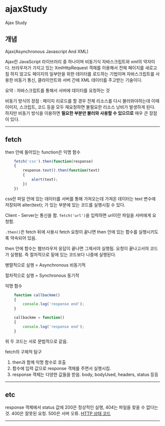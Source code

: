 # ajaxStudy
Ajax Study 

## 개념

Ajax(Asynchronous Javascript And XML)

Ajax란 JavaScript 라이브러리 중 하나이며 비동기식 자바스크립트와 xml의 약자이다. 브라우저가 가지고 있는 XmlHttpRequest 객체를 이용해서 전체 페이지를
새로고침 하지 않고도 페이지의 일부만을 위한 데이터를 로드하는 기법이며 자바스크립트를 사용한 비동기 통신, 클라이언트와 서버 간에 XML 데이터를 주고받는 기술이다.

요약 : 자바스크립트를 통해서 서버에 데이터를 요청하는 것

비동기 방식의 장점 : 페이지 리로드를 할 경우 전체 리소스를 다시 불러와야하는데 이때 이미지, 스크립트, 코드 등을 모두 재요청하면 불필요한 리소스 낭비가 발생하게 된다.
하지만 비동기 방식을 이용하면 **필요한 부분만 불러와 사용할 수 있으므로** 매우 큰 장점이 있다.

---

## fetch

then 안에 들어있는 function은 익명 함수

``` javascript
    fetch('css').then(function(response)
    {
        response.text().then(function(text)
        {
            alert(text);
        })
    })

```
css란 파일 안에 있는 데이터를 서버를 통해 가져오는데 가져온 데이터는 text 변수에 저장되며 alter(text); 가 있는 부분에 있는 코드를 실행시킬 수 있다.

Client - Server는 통신을 함. `fetch('url')`을 입력하면 url이란 파일을 서버에게 요청함.

`.then()`은 fetch 뒤에 사용시 fetch 요청이 끝나면 then 안에 있는 함수를 실행시키도록 약속되어 있음.

then 안에 함수는 웹브라우저 응답이 끝나면 그제서야 실행됨. 요청이 끝나고서야 코드가 실행됨. 즉 절차적으로 밑에 있는 코드보다 나중에 실행된다.

병렬적으로 실행 = Asynchronous 비동기적

절차적으로 실행 = Synchronous 동기적

익명 함수
``` javascript
    function callbackme()
    {
        console.log('response end');
    }

    callbackme = function()
    {
        console.log('response end');
    }
```
위 두 코드는 서로 문법적으로 같음.

fetch의 구체적 탐구
1. then과 함께 익명 함수로 호출
2. 함수에 입력 값으로 response 객체를 주면서 실행시킴.
3. response 객체는 다양한 값들을 받음. body, bodyUsed, headers, status 등등

---


## etc

response 객체에서 status 값에 200은 정상적인 실행, 404는 파일을 찾을 수 없다는 것. 400은 잘못된 요청. 500은 서버 오류. [HTTP 상태 코드](https://developer.mozilla.org/ko/docs/Web/HTTP/Status)



---